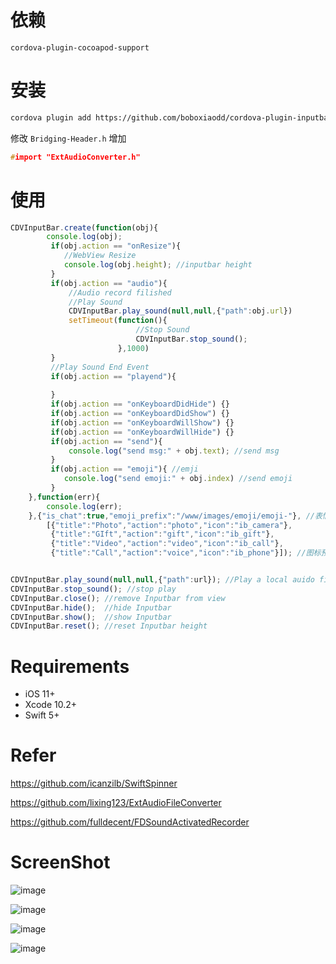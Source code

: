# 依赖
`cordova-plugin-cocoapod-support`

# 安装

```bash
cordova plugin add https://github.com/boboxiaodd/cordova-plugin-inputbar
```
修改 `Bridging-Header.h` 增加
```c++
#import "ExtAudioConverter.h"
```

# 使用
```js
CDVInputBar.create(function(obj){
        console.log(obj);
         if(obj.action == "onResize"){
            //WebView Resize
            console.log(obj.height); //inputbar height
         }
         if(obj.action == "audio"){
             //Audio record filished
             //Play Sound
             CDVInputBar.play_sound(null,null,{"path":obj.url})
             setTimeout(function(){
                            //Stop Sound
                            CDVInputBar.stop_sound();
                        },1000)
         }
         //Play Sound End Event
         if(obj.action == "playend"){
         
         }
         if(obj.action == "onKeyboardDidHide") {}
         if(obj.action == "onKeyboardDidShow") {}
         if(obj.action == "onKeyboardWillShow") {}
         if(obj.action == "onKeyboardWillHide") {}   
         if(obj.action == "send"){
             console.log("send msg:" + obj.text); //send msg
         }
         if(obj.action == "emoji"){ //emji
            console.log("send emoji:" + obj.index) //send emoji
         } 
    },function(err){
        console.log(err);
    },{"is_chat":true,"emoji_prefix":"/www/images/emoji/emoji-"}, //表情至少48个
        [{"title":"Photo","action":"photo","icon":"ib_camera"},
         {"title":"GIft","action":"gift","icon":"ib_gift"},
         {"title":"Video","action":"video","icon":"ib_call"},
         {"title":"Call","action":"voice","icon":"ib_phone"}]); //图标预定义4个，可自己增加


CDVInputBar.play_sound(null,null,{"path":url}); //Play a local auido file
CDVInputBar.stop_sound(); //stop play
CDVInputBar.close(); //remove Inputbar from view
CDVInputBar.hide();  //hide Inputbar
CDVInputBar.show();  //show Inputbar
CDVInputBar.reset(); //reset Inputbar height
```

# Requirements
- iOS 11+
- Xcode 10.2+
- Swift 5+

# Refer

https://github.com/icanzilb/SwiftSpinner

https://github.com/lixing123/ExtAudioFileConverter

https://github.com/fulldecent/FDSoundActivatedRecorder

# ScreenShot

![image](https://github.com/boboxiaodd/cordova-plugin-inputbar/blob/master/screenshot/6011572437314_.pic.jpg)

![image](https://github.com/boboxiaodd/cordova-plugin-inputbar/blob/master/screenshot/6021572437315_.pic.jpg)

![image](https://github.com/boboxiaodd/cordova-plugin-inputbar/blob/master/screenshot/6031572437315_.pic.jpg)

![image](https://github.com/boboxiaodd/cordova-plugin-inputbar/blob/master/screenshot/6041572437316_.pic.jpg)
